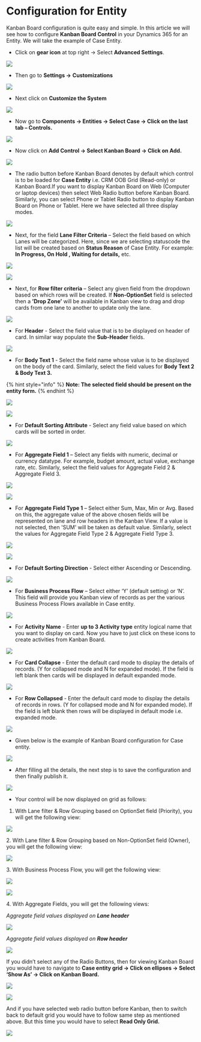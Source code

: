 # Configuration for Entity

Kanban Board configuration is quite easy and simple. In this article we will see how to configure **Kanban Board Control** in your Dynamics 365 for an Entity. We will take the example of Case Entity.

* Click on **gear icon** at top right -> Select **Advanced Settings**.

![](<../../.gitbook/assets/1 (183).png>)

* Then go to **Settings ->** **Customizations**

![](<../../.gitbook/assets/2 (22).png>)

* Next click on **Customize the System**

![](<../../.gitbook/assets/3 (2).png>)

* &#x20;Now go to **Components -> Entities -> Select Case -> Click on the last tab – Controls.**

![](<../../.gitbook/assets/4 (33).png>)

* Now click on **Add Control -> Select Kanban Board -> Click on Add.**

![](<../../.gitbook/assets/5 (19).png>)

* The radio button before Kanban Board denotes by default which control is to be loaded for **Case Entity** i.e. CRM OOB Grid (Read-only) or Kanban Board.If you want to display Kanban Board on Web (Computer or laptop devices) then select Web Radio button before Kanban Board. Similarly, you can select Phone or Tablet Radio button to display Kanban Board on Phone or Tablet. Here we have selected all three display modes.

![](<../../.gitbook/assets/1 (375).png>)

* Next, for the field **Lane Filter Criteria** – Select the field based on which Lanes will be categorized. Here, since we are selecting statuscode the list will be created based on **Status Reason** of Case Entity. For example: **In Progress, On Hold , Waiting for details,** etc.

![](<../../.gitbook/assets/1 (318).png>)

![](<../../.gitbook/assets/2020\_05\_26\_13\_50\_18\_Dynamics\_365 (1).png>)

* Next, for **Row filter criteria** – Select any given field from the dropdown based on which rows will be created. If **Non-OptionSet** field is selected then a **’Drop Zone’** will be available in Kanban view to drag and drop cards from one lane to another to update only the lane.

![](<../../.gitbook/assets/1 (115).png>)

* For **Header** - Select the field value that is to be displayed on header of card. In similar way populate the **Sub-Header** fields.

![](<../../.gitbook/assets/1 (66).png>)

* For **Body Text 1** - Select the field name whose value is to be displayed on the body of the card. Similarly, select the field values for **Body Text 2 & Body Text 3.**

{% hint style="info" %}
**Note: The selected field should be present on the entity form.**
{% endhint %}

![](<../../.gitbook/assets/BodyText123 - Copy (2).png>)

![](../../.gitbook/assets/BodyText1.png)

* For **Default Sorting Attribute** - Select any field value based on which cards will be sorted in order.

![](<../../.gitbook/assets/KB Sorting\_1.png>)

* For **Aggregate Field 1** – Select any fields with numeric, decimal or currency datatype. For example, budget amount, actual value, exchange rate, etc. Similarly, select the field values for Aggregate Field 2 & Aggregate Field 3.

![](<../../.gitbook/assets/Aggregate Field\_1.png>)

![](<../../.gitbook/assets/Aggregate Field\_3.png>)

* For **Aggregate Field Type 1** – Select either Sum, Max, Min or Avg. Based on this, the aggregate value of the above chosen fields will be represented on lane and row headers in the Kanban View. If a value is not selected, then 'SUM' will be taken as default value. Similarly, select the values for Aggregate Field Type 2 & Aggregate Field Type 3.

![](<../../.gitbook/assets/Aggregate Field\_2.png>)

![](<../../.gitbook/assets/Aggregate Field\_4.png>)

* For **Default Sorting Direction** - Select either Ascending or Descending.

![](<../../.gitbook/assets/KB Sorting\_2.png>)

* For **Business Process Flow** – Select either ‘Y’ (default setting) or ‘N’. This field will provide you Kanban view of records as per the various Business Process Flows available in Case entity.

![](<../../.gitbook/assets/1 (100).png>)

* For **Activity Name** - Enter **up to 3 Activity type** entity logical name that you want to display on card. Now you have to just click on these icons to create activities from Kanban Board.

![](../../.gitbook/assets/Activities-Configuration.png)

* For **Card Collapse** - Enter the default card mode to display the details of records. (Y for collapsed mode and N for expanded mode). If the field is left blank then cards will be displayed in default expanded mode.

![](../../.gitbook/assets/CardCollpasedModeConfiguration\_2.png)

* For **Row Collapsed** - Enter the default card mode to display the details of records in rows. (Y for collapsed mode and N for expanded mode). If the field is left blank then rows will be displayed in default mode i.e. expanded mode.

![](../../.gitbook/assets/RowCollapsedModeConfiguration-1.png)

* Given below is the example of Kanban Board configuration for Case entity.

![](<../../.gitbook/assets/1 (107).png>)

* After filling all the details, the next step is to save the configuration and then finally publish it.

![](<../../.gitbook/assets/KB\_3 - Copy.png>)

* Your control will be now displayed on grid as follows:

1. With Lane filter & Row Grouping based on OptionSet field (Priority), you will get the following view:

![](<../../.gitbook/assets/Kanban View (1).png>)

2\. With Lane filter & Row Grouping based on Non-OptionSet field (Owner), you will get the following view:

![](<../../.gitbook/assets/Drop zone (1).png>)

3\. With Business Process Flow, you will get the following view:

![](<../../.gitbook/assets/KB\_New BPF\_1 (1).png>)

![](<../../.gitbook/assets/KB\_New BPF\_2 (1).png>)

4\. With Aggregate Fields, you will get the following views:

_Aggregate field values displayed on **Lane header**_

![](<../../.gitbook/assets/KB\_Agg\_1 (1).png>)

_Aggregate field values displayed on **Row header**_

![](<../../.gitbook/assets/KB\_Agg\_2 (1).png>)

If you didn’t select any of the Radio Buttons, then for viewing Kanban Board you would have to navigate to **Case entity grid -> Click on ellipses -> Select ‘Show As’ -> Click on Kanban Board.**

![](<../../.gitbook/assets/9 (5).png>)

![](<../../.gitbook/assets/10 (2).png>)

And if you have selected web radio button before Kanban, then to switch back to default grid you would have to follow same step as mentioned above. But this time you would have to select **Read Only Grid.**

![](<../../.gitbook/assets/Grid View.png>)
